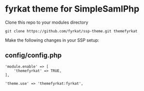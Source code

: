# fyrkat theme for SimpleSamlPhp

Clone this repo to your modules directory

	git clone https://github.com/fyrkat/ssp-theme.git themefyrkat

Make the following changes in your SSP setup:

## config/config.php

	'module.enable' => [
		'themefyrkat' => TRUE,
	],

	'theme.use' => 'themefyrkat:fyrkat',
